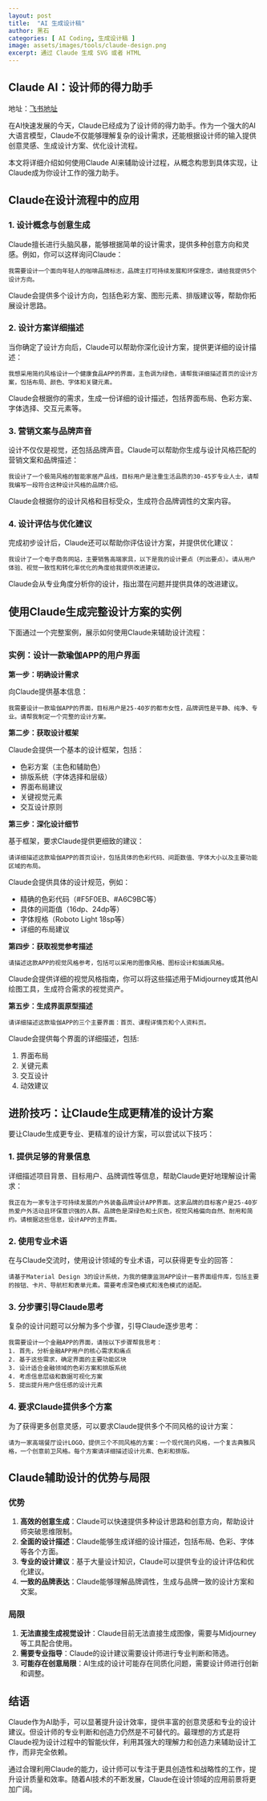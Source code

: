 ```yaml
---
layout: post
title:  "AI 生成设计稿"
author: 黑石
categories: [ AI Coding, 生成设计稿 ]
image: assets/images/tools/claude-design.png
excerpt: 通过 Claude 生成 SVG 或者 HTML
---
```


## Claude AI：设计师的得力助手
地址：<a href="https://ew6rccvpnmz.feishu.cn/wiki/ILO2waqXLi1EvqkuKHvcceMOnVd?fromScene=spaceOverview&login_redirect_times=1">飞书地址</a>

在AI快速发展的今天，Claude已经成为了设计师的得力助手。作为一个强大的AI大语言模型，Claude不仅能够理解复杂的设计需求，还能根据设计师的输入提供创意灵感、生成设计方案、优化设计流程。

本文将详细介绍如何使用Claude AI来辅助设计过程，从概念构思到具体实现，让Claude成为你设计工作的强力助手。

## Claude在设计流程中的应用

### 1. 设计概念与创意生成

Claude擅长进行头脑风暴，能够根据简单的设计需求，提供多种创意方向和灵感。例如，你可以这样询问Claude：

```
我需要设计一个面向年轻人的咖啡品牌标志，品牌主打可持续发展和环保理念，请给我提供5个设计方向。
```

Claude会提供多个设计方向，包括色彩方案、图形元素、排版建议等，帮助你拓展设计思路。

### 2. 设计方案详细描述

当你确定了设计方向后，Claude可以帮助你深化设计方案，提供更详细的设计描述：

```
我想采用简约风格设计一个健康食品APP的界面，主色调为绿色，请帮我详细描述首页的设计方案，包括布局、颜色、字体和关键元素。
```

Claude会根据你的需求，生成一份详细的设计描述，包括界面布局、色彩方案、字体选择、交互元素等。

### 3. 营销文案与品牌声音

设计不仅仅是视觉，还包括品牌声音。Claude可以帮助你生成与设计风格匹配的营销文案和品牌描述：

```
我设计了一个极简风格的智能家居产品线，目标用户是注重生活品质的30-45岁专业人士，请帮我编写一段符合这种设计风格的品牌介绍。
```

Claude会根据你的设计风格和目标受众，生成符合品牌调性的文案内容。

### 4. 设计评估与优化建议

完成初步设计后，Claude还可以帮助你评估设计方案，并提供优化建议：

```
我设计了一个电子商务网站，主要销售高端家具，以下是我的设计要点（列出要点）。请从用户体验、视觉一致性和转化率优化的角度给我提供改进建议。
```

Claude会从专业角度分析你的设计，指出潜在问题并提供具体的改进建议。

## 使用Claude生成完整设计方案的实例

下面通过一个完整案例，展示如何使用Claude来辅助设计流程：

### 实例：设计一款瑜伽APP的用户界面

**第一步：明确设计需求**

向Claude提供基本信息：

```
我需要设计一款瑜伽APP的界面，目标用户是25-40岁的都市女性，品牌调性是平静、纯净、专业。请帮我制定一个完整的设计方案。
```

**第二步：获取设计框架**

Claude会提供一个基本的设计框架，包括：

- 色彩方案（主色和辅助色）
- 排版系统（字体选择和层级）
- 界面布局建议
- 关键视觉元素
- 交互设计原则

**第三步：深化设计细节**

基于框架，要求Claude提供更细致的建议：

```
请详细描述这款瑜伽APP的首页设计，包括具体的色彩代码、间距数值、字体大小以及主要功能区域的布局。
```

Claude会提供具体的设计规范，例如：

- 精确的色彩代码（#F5F0EB、#A6C9BC等）
- 具体的间距值（16dp、24dp等）
- 字体规格（Roboto Light 18sp等）
- 详细的布局建议

**第四步：获取视觉参考描述**

```
请描述这款APP的视觉风格参考，包括可以采用的图像风格、图标设计和插画风格。
```

Claude会提供详细的视觉风格指南，你可以将这些描述用于Midjourney或其他AI绘图工具，生成符合需求的视觉资产。

**第五步：生成界面原型描述**

```
请详细描述这款瑜伽APP的三个主要界面：首页、课程详情页和个人资料页。
```

Claude会提供每个界面的详细描述，包括:

1. 界面布局
2. 关键元素
3. 交互设计
4. 动效建议

## 进阶技巧：让Claude生成更精准的设计方案

要让Claude生成更专业、更精准的设计方案，可以尝试以下技巧：

### 1. 提供足够的背景信息

详细描述项目背景、目标用户、品牌调性等信息，帮助Claude更好地理解设计需求：

```
我正在为一家专注于可持续发展的户外装备品牌设计APP界面。这家品牌的目标客户是25-40岁热爱户外活动且环保意识强的人群。品牌色是深绿色和土灰色，视觉风格偏向自然、耐用和简约。请根据这些信息，设计APP的主界面。
```

### 2. 使用专业术语

在与Claude交流时，使用设计领域的专业术语，可以获得更专业的回答：

```
请基于Material Design 3的设计系统，为我的健康监测APP设计一套界面组件库，包括主要的按钮、卡片、导航栏和表单元素。需要考虑深色模式和浅色模式的适配。
```

### 3. 分步骤引导Claude思考

复杂的设计问题可以分解为多个步骤，引导Claude逐步思考：

```
我需要设计一个金融APP的界面，请按以下步骤帮我思考：
1. 首先，分析金融APP用户的核心需求和痛点
2. 基于这些需求，确定界面的主要功能区块
3. 设计适合金融领域的色彩方案和排版系统
4. 考虑信息层级和数据可视化方案
5. 提出提升用户信任感的设计元素
```

### 4. 要求Claude提供多个方案

为了获得更多创意灵感，可以要求Claude提供多个不同风格的设计方案：

```
请为一家高端餐厅设计LOGO，提供三个不同风格的方案：一个现代简约风格，一个复古典雅风格，一个创意前卫风格。每个方案请详细描述设计元素、色彩和排版。
```

## Claude辅助设计的优势与局限

### 优势

1. **高效的创意生成**：Claude可以快速提供多种设计思路和创意方向，帮助设计师突破思维限制。
2. **全面的设计描述**：Claude能够生成详细的设计描述，包括布局、色彩、字体等各个方面。
3. **专业的设计建议**：基于大量设计知识，Claude可以提供专业的设计评估和优化建议。
4. **一致的品牌表达**：Claude能够理解品牌调性，生成与品牌一致的设计方案和文案。

### 局限

1. **无法直接生成视觉设计**：Claude目前无法直接生成图像，需要与Midjourney等工具配合使用。
2. **需要专业指导**：Claude的设计建议需要设计师进行专业判断和筛选。
3. **可能存在创意局限**：AI生成的设计可能存在同质化问题，需要设计师进行创新和调整。

## 结语

Claude作为AI助手，可以显著提升设计效率，提供丰富的创意灵感和专业的设计建议。但设计师的专业判断和创造力仍然是不可替代的。最理想的方式是将Claude视为设计过程中的智能伙伴，利用其强大的理解力和创造力来辅助设计工作，而非完全依赖。

通过合理利用Claude的能力，设计师可以专注于更具创造性和战略性的工作，提升设计质量和效率。随着AI技术的不断发展，Claude在设计领域的应用前景将更加广阔。 
